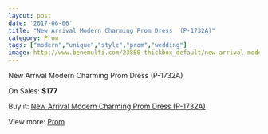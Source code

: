 ```yaml
---
layout: post
date: '2017-06-06'
title: "New Arrival Modern Charming Prom Dress  (P-1732A)"
category: Prom
tags: ["modern","unique","style","prom","wedding"]
image: http://www.benemulti.com/23850-thickbox_default/new-arrival-modern-charming-prom-dress-p-1732a.jpg
---
```

New Arrival Modern Charming Prom Dress  (P-1732A)

On Sales: **$177**
<a href="https://www.benemulti.com/en/prom/9292-new-arrival-modern-charming-prom-dress-p-1732a.html"><amp-img layout="responsive" width="600" height="600" src="//www.benemulti.com/23850-thickbox_default/new-arrival-modern-charming-prom-dress-p-1732a.jpg" alt="New Arrival Modern Charming Prom Dress  (P-1732A) 0" /></a>
<a href="https://www.benemulti.com/en/prom/9292-new-arrival-modern-charming-prom-dress-p-1732a.html"><amp-img layout="responsive" width="600" height="600" src="//www.benemulti.com/23851-thickbox_default/new-arrival-modern-charming-prom-dress-p-1732a.jpg" alt="New Arrival Modern Charming Prom Dress  (P-1732A) 1" /></a>

Buy it: [New Arrival Modern Charming Prom Dress  (P-1732A)](https://www.benemulti.com/en/prom/9292-new-arrival-modern-charming-prom-dress-p-1732a.html "New Arrival Modern Charming Prom Dress  (P-1732A)")

View more: [Prom](https://www.benemulti.com/en/78-prom "Prom")